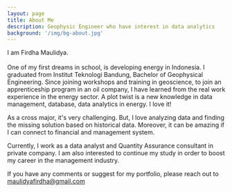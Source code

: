 ```yaml
---
layout: page
title: About Me
description: Geophysic Engineer who have interest in data analytics
background: '/img/bg-about.jpg'
---
```


I am Firdha Maulidya.<br><br>
One of my first dreams in school, is developing energy in Indonesia. I graduated from Institut Teknologi Bandung, Bachelor of Geophysical Engineering. Since joining workshops and training in geoscience, to join an apprenticeship program in an oil company, I have learned from the real work experience in the energy sector. A plot twist is a new knowledge in data management, database, data analytics in energy. I love it!

As a cross major, it's very challenging. But, I love analyzing data and finding the missing solution based on historical data. Moreover, it can be amazing if I can connect to financial and management system.

Currently, I work as a data analyst and Quantity Assurance consultant in private company. I am also interested to continue my study in order to boost my career in the management industry.<br>

If you have any comments or suggest for my portfolio, please reach out to [maulidyafirdha@gmail.com](mailto:maulidyafirdha@gmail.com)